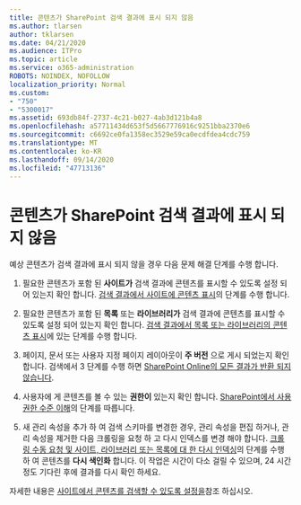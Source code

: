 ```yaml
---
title: 콘텐츠가 SharePoint 검색 결과에 표시 되지 않음
ms.author: tlarsen
author: tklarsen
ms.date: 04/21/2020
ms.audience: ITPro
ms.topic: article
ms.service: o365-administration
ROBOTS: NOINDEX, NOFOLLOW
localization_priority: Normal
ms.custom:
- "750"
- "5300017"
ms.assetid: 693db84f-2737-4c21-b027-4ab3d121b4a8
ms.openlocfilehash: a57711434d653f5d5667776916c9251bba2370e6
ms.sourcegitcommit: c6692ce0fa1358ec3529e59ca0ecdfdea4cdc759
ms.translationtype: MT
ms.contentlocale: ko-KR
ms.lasthandoff: 09/14/2020
ms.locfileid: "47713136"
---
```

# <a name="content-doesnt-appear-in-sharepoint-search-results"></a>콘텐츠가 SharePoint 검색 결과에 표시 되지 않음

예상 콘텐츠가 검색 결과에 표시 되지 않을 경우 다음 문제 해결 단계를 수행 합니다.
  
1. 필요한 콘텐츠가 포함 된 **사이트가** 검색 결과에 콘텐츠를 표시할 수 있도록 설정 되어 있는지 확인 합니다. [검색 결과에서 사이트에 콘텐츠 표시](https://docs.microsoft.com/sharepoint/make-site-content-searchable#show-content-on-a-site-in-search-results)의 단계를 수행 합니다.

2. 필요한 콘텐츠가 포함 된 **목록** 또는 **라이브러리가** 검색 결과에 콘텐츠를 표시할 수 있도록 설정 되어 있는지 확인 합니다. [검색 결과에서 목록 또는 라이브러리의 콘텐츠 표시](https://docs.microsoft.com/sharepoint/make-site-content-searchable#show-content-from-lists-or-libraries-in-search-results)에 있는 단계를 수행 합니다.

3. 페이지, 문서 또는 사용자 지정 페이지 레이아웃이 **주 버전** 으로 게시 되었는지 확인 합니다. 검색에서 3 단계를 수행 하면 [SharePoint Online의 모든 결과가 반환 되지 않습니다](https://go.microsoft.com/fwlink/?linkid=874525).

4. 사용자에 게 콘텐츠를 볼 수 있는 **권한이** 있는지 확인 합니다. [SharePoint에서 사용 권한 수준 이해](https://docs.microsoft.com/sharepoint/understanding-permission-levels)의 단계를 따릅니다.
    
5. 새 관리 속성을 추가 하 여 검색 스키마를 변경한 경우, 관리 속성을 편집 하거나, 관리 속성을 제거한 다음 크롤링을 요청 하 고 다시 인덱스를 변경 해야 합니다. [크롤링 수동 요청 및 사이트, 라이브러리 또는 목록에 대 한 다시 인덱싱](https://docs.microsoft.com/sharepoint/crawl-site-content)의 단계를 수행 하 여 콘텐츠를 **다시 색인화** 합니다. 이 작업은 시간이 다소 걸릴 수 있으며, 24 시간 정도 기다린 후에 결과를 다시 확인 하세요.

자세한 내용은 [사이트에서 콘텐츠를 검색할 수 있도록 설정을](https://docs.microsoft.com/sharepoint/make-site-content-searchable)참조 하십시오. 
  
